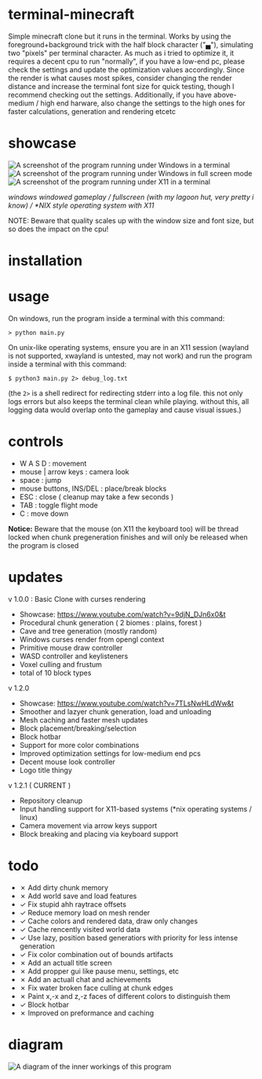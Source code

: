 # terminal-minecraft
Simple minecraft clone but it runs in the terminal.
Works by using the foreground+background trick with the half block character ("▄"), simulating two "pixels" per terminal character.
As much as i tried to optimize it, it requires a decent cpu to run "normally", if you have a low-end pc, please check the settings and update the optimization values accordingly.
Since the render is what causes most spikes, consider changing the render distance and increase the terminal font size for quick testing, though I recommend checking out the settings.
Additionally, if you have above-medium / high end harware, also change the settings to the high ones for faster calculations, generation and rendering etcetc

# showcase
![A screenshot of the program running under Windows in a terminal](./_docs/img/win_windowed.png)
![A screenshot of the program running under Windows in full screen mode](./_docs/img/win_fullscreen.png)
![A screenshot of the program running under X11 in a terminal](./_docs/img/x11_windowed.png)

*windows windowed gameplay  /  fullscreen (with my lagoon hut, very pretty i know)  /  \*NIX style operating system with X11*

NOTE: Beware that quality scales up with the window size and font size, but so does the impact on the cpu!

# installation


# usage

On windows, run the program inside a terminal with this command:
```
> python main.py
```

On unix-like operating systems, ensure you are in an X11 session (wayland is not supported, xwayland is untested, may not work) and run the program inside a terminal with this command:
```
$ python3 main.py 2> debug_log.txt
```
(the `2>` is a shell redirect for redirecting stderr into a log file. this not only logs errors but also keeps the terminal clean while playing. without this, all logging data would overlap onto the gameplay and cause visual issues.)

# controls
* W A S D : movement
* mouse | arrow keys : camera look
* space : jump
* mouse buttons, INS/DEL : place/break blocks
* ESC : close  ( cleanup may take a few seconds )
* TAB : toggle flight mode
* C : move down

**Notice:** Beware that the mouse (on X11 the keyboard too) will be thread locked when chunk pregeneration finishes and will only be released when the program is closed


# updates
v 1.0.0 : Basic Clone with curses rendering
* Showcase: https://www.youtube.com/watch?v=9djN_DJn6x0&t
* Procedural chunk generation ( 2 biomes : plains, forest )
* Cave and tree generation (mostly random)
* Windows curses render from opengl context
* Primitive mouse draw controller
* WASD controller and keylisteners
* Voxel culling and frustum
* total of 10 block types

v 1.2.0
* Showcase: https://www.youtube.com/watch?v=7TLsNwHLdWw&t
* Smoother and lazyer chunk generation, load and unloading
* Mesh caching and faster mesh updates
* Block placement/breaking/selection
* Block hotbar
* Support for more color combinations
* Improved optimization settings for low-medium end pcs
* Decent mouse look controller
* Logo title thingy

v 1.2.1  ( CURRENT )
* Repository cleanup
* Input handling support for X11-based systems (*nix operating systems / linux)
* Camera movement via arrow keys support
* Block breaking and placing via keyboard support

# todo
* ✗ Add dirty chunk memory
* ✗ Add world save and load features
* ✓ Fix stupid ahh raytrace offsets
* ✓ Reduce memory load on mesh render
* ✓ Cache colors and rendered data, draw only changes
* ✓ Cache rencently visited world data
* ✓ Use lazy, position based generatiors with priority for less intense generation
* ✓ Fix color combination out of bounds artifacts
* ✗ Add an actuall title screen
* ✗ Add propper gui like pause menu, settings, etc
* ✗ Add an actuall chat and achievements
* ✗ Fix water broken face culling at chunk edges
* ✗ Paint x,-x and z,-z faces of different colors to distinguish them
* ✓ Block hotbar
* ✗ Improved on preformance and caching




# diagram
![A diagram of the inner workings of this program](./_docs/img/diagram.png)
